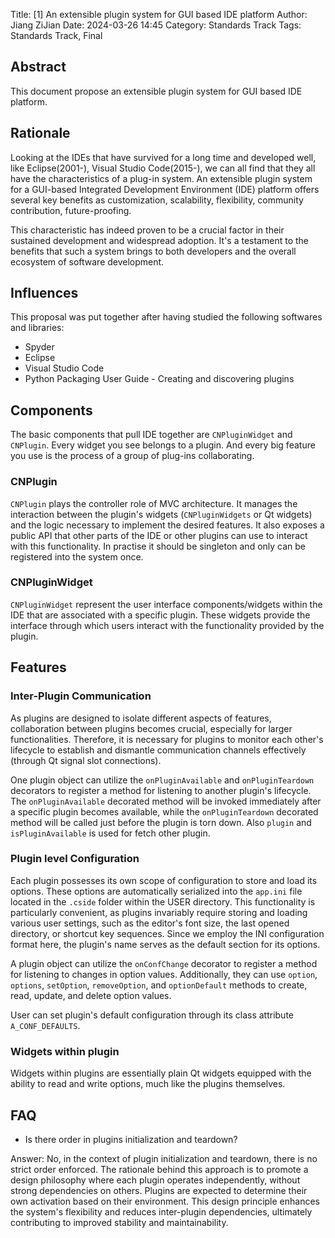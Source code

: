 Title: [1] An extensible plugin system for GUI based IDE platform
Author: Jiang ZiJian
Date: 2024-03-26 14:45
Category: Standards Track
Tags: Standards Track, Final

## Abstract

This document propose an extensible plugin system for GUI based IDE platform.

## Rationale

Looking at the IDEs that have survived for a long time and developed well,
like Eclipse(2001-), Visual Studio Code(2015-), we can all find that they
all have the characteristics of a plug-in system. An extensible plugin system
for a GUI-based Integrated Development Environment (IDE) platform offers
several key benefits as customization, scalability, flexibility, community
contribution, future-proofing.

This characteristic has indeed proven to be a crucial factor in their sustained
development and widespread adoption. It's a testament to the benefits that
such a system brings to both developers and the overall ecosystem of software
development.

## Influences

This proposal was put together after having studied the following softwares
and libraries:

- Spyder
- Eclipse
- Visual Studio Code
- Python Packaging User Guide - Creating and discovering plugins

## Components

The basic components that pull IDE together are `CNPluginWidget` and `CNPlugin`.
Every widget you see belongs to a plugin. And every big feature you use is the
process of a group of plug-ins collaborating.

### CNPlugin

`CNPlugin` plays the controller role of MVC architecture. It manages the
interaction between the plugin's widgets (`CNPluginWidgets` or Qt widgets)
and the logic necessary to implement the desired features. It also exposes
a public API that other parts of the IDE or other plugins can use to interact
with this functionality. In practise it should be singleton and only can be
registered into the system once.

### CNPluginWidget

`CNPluginWidget` represent the user interface components/widgets within the
IDE that are associated with a specific plugin. These widgets provide the
interface through which users interact with the functionality provided by
the plugin.

## Features

### Inter-Plugin Communication

As plugins are designed to isolate different aspects of features, collaboration
between plugins becomes crucial, especially for larger functionalities. Therefore,
it is necessary for plugins to monitor each other's lifecycle to establish and
dismantle communication channels effectively (through Qt signal slot connections).

One plugin object can utilize the `onPluginAvailable` and `onPluginTeardown`
decorators to register a method for listening to another plugin's lifecycle.
The `onPluginAvailable` decorated method will be invoked immediately after a
specific plugin becomes available, while the `onPluginTeardown` decorated method
will be called just before the plugin is torn down. Also `plugin` and
`isPluginAvailable` is used for fetch other plugin.


### Plugin level Configuration

Each plugin possesses its own scope of configuration to store and load its options.
These options are automatically serialized into the `app.ini` file located in the
`.cside` folder within the USER directory. This functionality is particularly
convenient, as plugins invariably require storing and loading various user
settings, such as the editor's font size, the last opened directory, or shortcut
key sequences. Since we employ the INI configuration format here, the plugin's
name serves as the default section for its options.

A plugin object can utilize the `onConfChange` decorator to register a method for
listening to changes in option values. Additionally, they can use `option`,
`options`, `setOption`, `removeOption`, and `optionDefault` methods to
create, read, update, and delete option values.

User can set plugin's default configuration through its class attribute
`A_CONF_DEFAULTS`.

### Widgets within plugin

Widgets within plugins are essentially plain Qt widgets equipped with the
ability to read and write options, much like the plugins themselves.

## FAQ

- Is there order in plugins initialization and teardown?

Answer: No, in the context of plugin initialization and teardown, there is no
strict order enforced. The rationale behind this approach is to promote a design
philosophy where each plugin operates independently, without strong dependencies
on others. Plugins are expected to determine their own activation based on their
environment. This design principle enhances the system's flexibility and reduces
inter-plugin dependencies, ultimately contributing to improved stability and
maintainability.